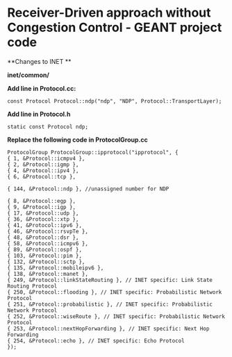 # Receiver-Driven approach without Congestion Control - GEANT project code



**Changes to INET **

**inet/common/**


**Add line in Protocol.cc:**
```
const Protocol Protocol::ndp("ndp", "NDP", Protocol::TransportLayer);
```
**Add line in Protocol.h**
```
static const Protocol ndp;
```
**Replace the following code in ProtocolGroup.cc**
```
ProtocolGroup ProtocolGroup::ipprotocol("ipprotocol", {
{ 1, &Protocol::icmpv4 },
{ 2, &Protocol::igmp },
{ 4, &Protocol::ipv4 },
{ 6, &Protocol::tcp },

{ 144, &Protocol::ndp }, //unassigned number for NDP

{ 8, &Protocol::egp },
{ 9, &Protocol::igp },
{ 17, &Protocol::udp },
{ 36, &Protocol::xtp },
{ 41, &Protocol::ipv6 },
{ 46, &Protocol::rsvpTe },
{ 48, &Protocol::dsr },
{ 58, &Protocol::icmpv6 },
{ 89, &Protocol::ospf },
{ 103, &Protocol::pim },
{ 132, &Protocol::sctp },
{ 135, &Protocol::mobileipv6 },
{ 138, &Protocol::manet },
{ 249, &Protocol::linkStateRouting }, // INET specific: Link State Routing Protocol
{ 250, &Protocol::flooding }, // INET specific: Probabilistic Network Protocol
{ 251, &Protocol::probabilistic }, // INET specific: Probabilistic Network Protocol
{ 252, &Protocol::wiseRoute }, // INET specific: Probabilistic Network Protocol
{ 253, &Protocol::nextHopForwarding }, // INET specific: Next Hop Forwarding
{ 254, &Protocol::echo }, // INET specific: Echo Protocol
});
```
